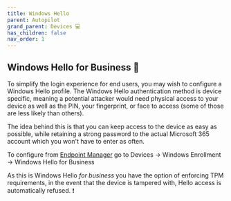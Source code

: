 ```yaml
---
title: Windows Hello
parent: Autopilot
grand_parent: Devices 💻
has_children: false
nav_order: 1
---
```


## Windows Hello for Business 👋

To simplify the login experience for end users, you may wish to configure a Windows Hello profile. The Windows Hello authentication method is device specific, meaning a potential attacker would need physical access to your device as well as the PIN, your fingerprint, or face to access (some of those are less likely than others).

The idea behind this is that you can keep access to the device as easy as possible, while retaining a strong password to the actual Microsoft 365 account which you won't have to enter as often.

To configure from [Endpoint Manager](https://endpoint.microsoft.com) go to Devices -> Windows Enrollment -> Windows Hello for Business

As this is Windows Hello *for business* you have the option of enforcing TPM requirements, in the event that the device is tampered with, Hello access is automatically refused. ❗